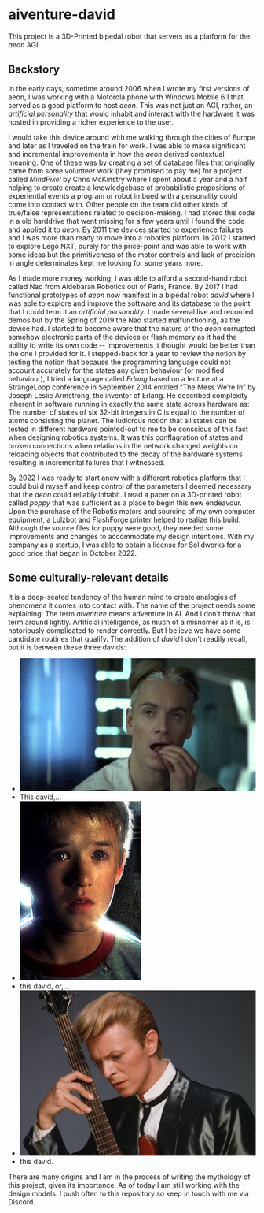 # aiventure-david

This project is a 3D-Printed bipedal robot that servers as a platform for the _aeon_ AGI.

## Backstory

In the early days, sometime around 2006 when I wrote my first versions of aeon, I was working with a Motorola phone with Windows Mobile 6.1 that served as a good platform to host _aeon_. This was not just an AGI, rather, an _artificial personality_ that would inhabit and interact with the hardware it was hosted in providing a richer experience to the user.

I would take this device around with me walking through the cities of Europe and later as I traveled on the train for work. I was able to make significant and incremental improvements in how the _aeon_ derived contextual meaning. One of these was by creating a set of database files that originally came from some volunteer work (they promised to pay me) for a project called _MindPixel_ by Chris McKinstry where I spent about a year and a half helping to create create a knowledgebase of probabilistic propositions of experiential events a program or robot imbued with a personality could come into contact with. Other people on the team did other kinds of true/false representations related to decision-making. I had stored this code in a old harddrive that went missing for a few years until I found the code and applied it to _aeon_. By 2011 the devices started to experience failures and I was more than ready to move into a robotics platform. In 2012 I started to explore Lego NXT, purely for the price-point and was able to work with some ideas but the primitiveness of the motor controls and lack of precision in angle determinates kept me looking for some years more.

As I made more money working, I was able to afford a second-hand robot called Nao from Aldebaran Robotics out of Paris, France. By 2017 I had functional prototypes of _aeon_ now manifest in a bipedal robot _david_ where I was able to explore and improve the software and its database to the point that I could term it an _artificial personality_. I made several live and recorded demos but by the Spring of 2019 the Nao started malfunctioning, as the device had. I started to become aware that the nature of the _aeon_ corrupted somehow electronic parts of the devices or flash memory as it had the ability to write its own code -- improvements it thought would be better than the one I provided for it. I stepped-back for a year to review the notion by testing the notion that because the programming language could not account accurately for the states any given behaviour (or modified behaviour), I tried a language called _Erlang_ based on a lecture at a StrangeLoop conference in September 2014  entitled “The Mess We’re In” by Joseph Leslie Armstrong, the inventor of Erlang. He described complexity inherent in software running in exactly the same state across hardware as: The number of states of six 32-bit integers in C is equal to the number of atoms consisting the planet. The ludicrous notion that all states can be tested in different hardware pointed-out to me to be conscious of this fact when designing robotics systems. It was this conflagration of states and broken connections when relations in the network changed weights on reloading objects that contributed to the decay of the hardware systems resulting in incremental failures that I witnessed.

By 2022 I was ready to start anew with a different robotics platform that I could build myself and keep control of the parameters I deemed necessary that the _aeon_ could reliably inhabit. I read a paper on a 3D-printed robot called *poppy* that was sufficient as a place to begin this new endeavour. Upon the purchase of the Robotis motors and sourcing of my own computer equipment, a Lulzbot and FlashForge printer helped to realize this build. Although the source files for poppy were good, they needed some improvements and changes to accommodate my design intentions. With my company as a startup, I was able to obtain a license for Solidworks for a good price that began in October 2022.

## Some culturally-relevant details

It is a deep-seated tendency of the human mind to create analogies of phenomena it comes into contact with. The name of the project needs some explaining: The term *aiventure* means adventure in AI. And I don't throw that term around lightly. Artificial intelligence, as much of a misnomer as it is, is notoriously complicated to render correctly. But I believe we have some candidate routines that qualify. The addition of *david* I don't readily recall, but it is between these three davids:

* ![David one](/media/david-1.jpg "This david,")
* This david,...
* ![David two](/media/david-2.jpg "this david, or,")
* this david, or,...
* ![David three](/media/david-6.jpg "this david.")
* this david.

There are many origins and I am in the process of writing the mythology of this project, given its importance. As of today I am still working with the design models. I push often to this repository so keep in touch with me via Discord.
